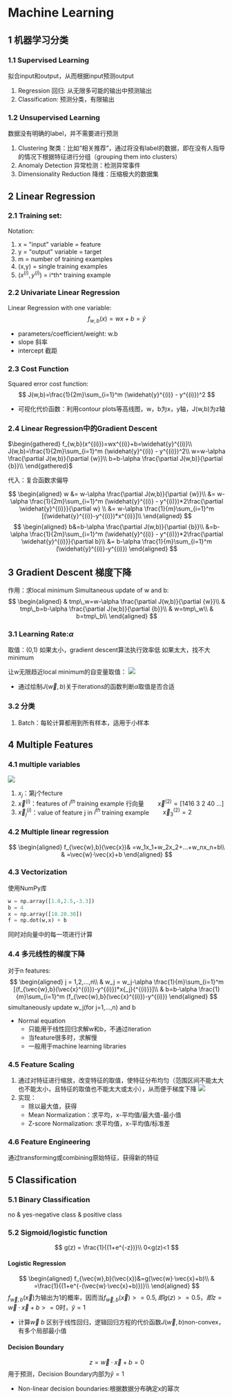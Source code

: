 # Machine Learning

## 1 机器学习分类
### 1.1 Supervised Learning
拟合input和output，从而根据input预测output
1. Regression 回归: 从无限多可能的输出中预测输出
2. Classification: 预测分类，有限输出
### 1.2 Unsupervised Learning
数据没有明确的label，并不需要进行预测
1. Clustering 聚类：比如“相关推荐”，通过将没有label的数据，即在没有人指导的情况下根据特征进行分组（grouping them into clusters）
2. Anomaly Detection 异常检测：检测异常事件
3. Dimensionality Reduction 降维：压缩极大的数据集

## 2 Linear Regression
### 2.1 Training set: 
Notation:
1. x = "input" variable = feature
2. y = "output" variable = target
3. m = number of training examples
4. (x,y) = single training examples
5. $(x^{(i)},y^{(i)})$ = i^th^ training example
### 2.2 Univariate Linear Regression
Linear Regression with one variable:
$$
f_{w,b}(x)=wx+b=\widehat{y}
$$
- parameters/coefficient/weight: w.b
- slope 斜率
- intercept 截距
### 2.3 Cost Function
Squared error cost function:
$$
J(w,b)=\frac{1}{2m}\sum_{i=1}^m (\widehat{y}^{(i)} - y^{(i)})^2
$$
- 可视化代价函数：利用contour plots等高线图，w，b为x，y轴，J(w,b)为z轴
### 2.4 Linear Regression中的Gradient Descent
$\begin{gathered}
f_{w,b}(x^{(i)})=wx^{(i)}+b=\widehat{y}^{(i)}\\
J(w,b)=\frac{1}{2m}\sum_{i=1}^m (\widehat{y}^{(i)} - y^{(i)})^2\\
w=w-\alpha \frac{\partial J(w,b)}{\partial {w}}\\
b=b-\alpha \frac{\partial J(w,b)}{\partial {b}}\\
\end{gathered}$

代入：复合函数求偏导

$$
\begin{aligned}
w &= w-\alpha \frac{\partial J(w,b)}{\partial {w}}\\
&= w-\alpha \frac{1}{2m}\sum_{i=1}^m (\widehat{y}^{(i)} - y^{(i)})*2\frac{\partial \widehat{y}^{(i)}}{\partial w} \\
&= w-\alpha \frac{1}{m}\sum_{i=1}^m [(\widehat{y}^{(i)}-y^{(i)})*x^{(i)}]\\
\end{aligned}
$$
$$
\begin{aligned}
b&=b-\alpha \frac{\partial J(w,b)}{\partial {b}}\\
&=b-\alpha \frac{1}{2m}\sum_{i=1}^m (\widehat{y}^{(i)} - y^{(i)})*2\frac{\partial \widehat{y}^{(i)}}{\partial b}\\
&= b-\alpha \frac{1}{m}\sum_{i=1}^m (\widehat{y}^{(i)}-y^{(i)})
\end{aligned}
$$


## 3 Gradient Descent 梯度下降
作用：求local minimum
Simultaneous update of w and b:
$$
\begin{aligned}
& tmp\_w=w-\alpha \frac{\partial J(w,b)}{\partial {w}}\\
& tmp\_b=b-\alpha \frac{\partial J(w,b)}{\partial {b}}\\
& w=tmp\_w\\
& b=tmp\_b\\
\end{aligned}
$$

### 3.1 Learning Rate:$\alpha$
取值：(0,1)
如果太小，gradient descent算法执行效率低
如果太大，找不大minimum

让w无限趋近local minimum的自变量取值：
![](gradientDescent.png)
- 通过绘制$J(\vec{w},b)$关于iterations的函数判断$\alpha$取值是否合适

### 3.2 分类
1. Batch：每轮计算都用到所有样本，适用于小样本

## 4 Multiple Features
### 4.1 multiple variables
![](multiple%20features.png)
1. $x_j$：第j个fecture
2. $\vec{x}^{(i)}$：features of $i^{th}$ training example 行向量
&emsp;&emsp;$\vec{x}^{(2)}=[1416\ 3\ 2\ 40\ ...]$
3. $\vec{x}{_j}{^{(i)}}$：value of feature j in $i^{th}$ training example
&emsp;&emsp;$\vec{x}{_3}{^{(2)}}=2$
### 4.2 Multiple linear regression
$$
\begin{aligned}
f_{\vec{w},b}(\vec{x})& =w_1x_1+w_2x_2+...+w_nx_n+b\\
& =\vec{w}·\vec{x}+b
\end{aligned}
$$
### 4.3 Vectorization
使用NumPy库
~~~py
w = np.array([1.0,2.5,-3.3])
b = 4
x = np.array([10.20.30])
f = np.dot(w,x) + b
~~~
同时对向量中的每一项进行计算
### 4.4 多元线性的梯度下降
对于n features:
$$
\begin{aligned}
j = 1,2,...,n\\
& w_j = w_j-\alpha \frac{1}{m}\sum_{i=1}^m [(f_{\vec{w},b}(\vec{x}^{(i)})-y^{(i)})*x{_j}{^{(i)}}]\\
& b=b-\alpha \frac{1}{m}\sum_{i=1}^m (f_{\vec{w},b}(\vec{x}^{(i)})-y^{(i)})
\end{aligned}
$$
simultaneously update w_j(for j=1,...,n) and b

- Normal equation
  - 只能用于线性回归求解w和b，不通过iteration
  - 当feature很多时，求解慢
  - 一般用于machine learning libraries

### 4.5 Feature Scaling
1. 通过对特征进行缩放，改变特征的取值，使特征分布均匀（范围区间不能太大也不能太小，且特征的取值也不能太大或太小），从而便于梯度下降
![](featureScale.png)
2. 实现：
   - 除以最大值，获得
   - Mean Normalization：求平均，x-平均值/最大值-最小值
   - Z-score Normalization: 求平均值，x-平均值/标准差

### 4.6 Feature Engineering
通过transforming或combining原始特征，获得新的特征

## 5 Classification
### 5.1 Binary Classification
no & yes-negative class & positive class
### 5.2 Sigmoid/logistic function
$$
g(z) = \frac{1}{(1+e^{-z})}\\
0<g(z)<1
$$
#### Logistic Regression
$$
\begin{aligned}
f_{\vec{w},b}(\vec{x})&=g(\vec{w}·\vec{x}+b)\\
& =\frac{1}{(1+e^{-(\vec{w}·\vec{x}+b)})}\\
\end{aligned}
$$
$f_{\vec{w},b}(\vec{x})$为输出为1的概率，因而当$f_{\vec{w},b}(\vec{x})>=0.5,即g(z)>=0.5，即z=\vec{w}·\vec{x}+b>=0$时，$\hat{y}=1$

- 计算$\vec{w}$ $b$
  区别于线性回归，逻辑回归方程的代价函数$J(\vec{w},b)$non-convex，有多个局部最小值
#### Decision Boundary
$$
z=\vec{w}·\vec{x}+b=0
$$
用于预测，Decision Boundary内部为$\hat{y}=1$
- Non-linear decision boundaries:根据数据分布确定x的幂次